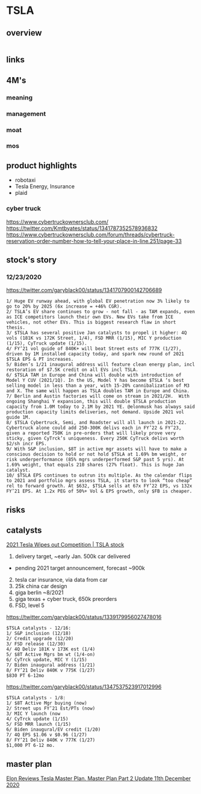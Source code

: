 # TSLA

## overview
```
```

## links

## 4M's
### meaning

### management

### moat

### mos


## product highlights
- robotaxi
- Tesla Energy, Insurance
- plaid


### cyber truck
https://www.cybertruckownersclub.com/
https://twitter.com/Kmtbyates/status/1341787352578936832
https://www.cybertruckownersclub.com/forum/threads/cybertruck-reservation-order-number-how-to-tell-your-place-in-line.251/page-33


## stock's story

### 12/23/2020
https://twitter.com/garyblack00/status/1341707900142706689
```
1/ Huge EV runway ahead, with global EV penetration now 3% likely to go to 20% by 2025 (6x increase = +46% CGR).
2/ TSLA’s EV share continues to grow - not fall - as TAM expands, even as ICE competitors launch their own EVs. New EVs take from ICE vehicles, not other EVs. This is biggest research flaw in short thesis.
3/ $TSLA has several positive Jan catalysts to propel it higher: 4Q vols (181K vs 172K Street, 1/4), FSD MRR (1/15), MIC Y production (1/15), CyTruck update (1/15).
4/ FY’21 vol guide of 840K+ will beat Street ests of 777K (1/27), driven by 1M installed capacity today, and spark new round of 2021 $TSLA EPS & PT increases.
5/ Biden’s 1/21 inaugural address will feature clean energy plan, incl restoration of $7.5K credit on all EVs incl TSLA.
6/ $TSLA TAM in Europe and China will double with introduction of Model Y CUV (2021/1Q). In the US, Model Y has become $TSLA ‘s best selling model in less than a year, with 15-20% cannibalization of M3 and X. The same will happen as TSLA doubles TAM in Europe and China.
7/ Berlin and Austin factories will come on stream in 2021/2H.  With ongoing Shanghai Y expansion, this will double $TSLA production capacity from 1.0M today to 2.1M by 2021 YE. @elonmusk has always said production capacity limits deliveries, not demand. Upside 2021 vol guide 1M.
8/ $TSLA Cybertruck, Semi, and Roadster will all launch in 2021-22. Cybertruck alone could add 250-300K delivs each in FY’22 & FY’23, given a reported 750K in pre-orders that will likely prove very sticky, given CyTrck’s uniqueness. Every 250K CyTruck delivs worth $2/sh incr EPS.
9/ With S&P inclusion, $8T in active mgr assets will have to make a conscious decision to hold or not hold $TSLA at 1.69% bm weight, or risk underperformance (85% mgrs underperformed S&P past 5 yrs). At 1.69% weight, that equals 210 shares (27% float). This is huge Jan catalyst.
10/ $TSLA EPS continues to outrun its multiple. As the calendar flips to 2021 and portfolio mgrs assess TSLA, it starts to look “too cheap” rel to forward growth. At $632, $TSLA sells at 67x FY’22 EPS, vs 132x FY’21 EPS. At 1.2x PEG of 50%+ Vol & EPS growth, only $FB is cheaper.
```


## risks


## catalysts
[2021 Tesla Wipes out Competition | TSLA stock](https://www.youtube.com/watch?v=Cb-qHrVPIhc)
1. delivery target, ~early Jan. 500k car delivered
  - pending 2021 target announcement, forecast ~900k
2. tesla car insurance, via data from car
3. 25k china car design
4. giga berlin ~8/2021
5. giga texas + cyber truck, 650k preorders
6. FSD, level 5

https://twitter.com/garyblack00/status/1339179956027478016
```
$TSLA catalysts - 12/16:
1/ S&P inclusion (12/18)
2/ Credit upgrade (12/20)
3/ FSD release (12/30)
4/ 4Q Deliv 181K v 173K est (1/4)
5/ $8T Active Mgrs bm wt (1/4-on)
6/ CyTrck update, MIC Y (1/15)
7/ Biden inaugural address (1/21)
8/ FY’21 Deliv 840K v 775K (1/27)
$830 PT 6-12mo
```
https://twitter.com/garyblack00/status/1347537523917012996
```
$TSLA catalysts - 1/8:
1/ $8T Active Mgr buying (now)
2/ Street ups FY’21 Est/PTs (now)
3/ MIC Y launch (now
4/ CyTrck update (1/15)
5/ FSD MRR launch (1/15)
6/ Biden inaugural/EV credit (1/20)
7/ 4Q EPS $1.06 v $0.96 (1/27)
8/ FY’21 Deliv 840K v 777K (1/27)
$1,000 PT 6-12 mo.
```


## master plan
[Elon Reviews Tesla Master Plan. Master Plan Part 2 Update 11th December 2020](https://www.youtube.com/watch?v=se2cK1xlKwg)

